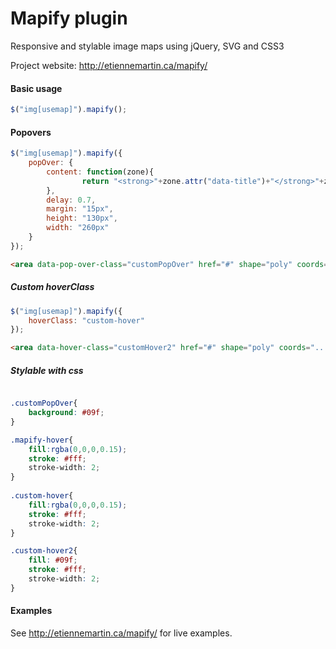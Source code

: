 # Mapify plugin

Responsive and stylable image maps using jQuery, SVG and CSS3

Project website: http://etiennemartin.ca/mapify/
 
#### Basic usage

```javascript
$("img[usemap]").mapify();
```

#### Popovers

```javascript
$("img[usemap]").mapify({
	popOver: {
  		content: function(zone){ 
  				return "<strong>"+zone.attr("data-title")+"</strong>"+zone.attr("data-nbmembre")+" Members";
  		},
  		delay: 0.7,
  		margin: "15px",
  		height: "130px",
  		width: "260px"
  	}
});
```    

```html
<area data-pop-over-class="customPopOver" href="#" shape="poly" coords="..." />
``` 

##### Custom hoverClass

```javascript
$("img[usemap]").mapify({
	hoverClass: "custom-hover"
});  
```  
```html
<area data-hover-class="customHover2" href="#" shape="poly" coords="..." />
``` 
    
##### Stylable with css

```css

.customPopOver{
	background: #09f;
}

.mapify-hover{
	fill:rgba(0,0,0,0.15);
	stroke: #fff;
	stroke-width: 2;
}
	
.custom-hover{
	fill:rgba(0,0,0,0.15);
	stroke: #fff;
	stroke-width: 2;
}

.custom-hover2{
	fill: #09f;
	stroke: #fff;
	stroke-width: 2;
}
```

#### Examples

See http://etiennemartin.ca/mapify/ for live examples.
